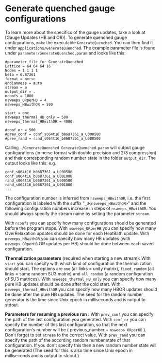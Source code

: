 # Generate quenched gauge configurations

To learn more about the specifics of the gauge updates, take a look at [Gauge Updates (HB and OR)].
To generate quenched gauge configurations, `make` the executable `GenerateQuenched`. You can then find it under `applications/GenerateQuenched`. The example parameter file is found under `parameter/GenerateQuenched.param` and looks like this:
```shell
#parameter file for GenerateQuenched
Lattice = 64 64 64 16
Nodes = 1 1 1 1
beta = 6.87361
format = nersc
endianness = auto
stream = a
output_dir = .
nconfs = 1000
nsweeps_ORperHB = 4
nsweeps_HBwithOR = 500

start = one
nsweeps_thermal_HB_only = 500
nsweeps_thermal_HBwithOR = 4000

#conf_nr = 500
#prev_conf = conf_s064t16_b0687361_a_U000500
#prev_rand = rand_s064t16_b0687361_a_U000500
```


Calling `./GenerateQuenched GenerateQuenched.param` will output gauge configurations (in nersc format with double precision and 2/3 compression) and their corresponding random number state in the folder `output_dir`. The output looks like this: e.g. 
```shell
conf_s064t16_b0687361_a_U000500
conf_s064t16_b0687361_a_U001000
rand_s064t16_b0687361_a_U000500
rand_s064t16_b0687361_a_U001000
...
```
The configuration number is inferred from `nsweeps_HBwithOR`, i.e. the first configuration is labeled with the suffix "`_U<nsweeps_HBwithOR>`" and the following configuration numbers increase in steps of `nsweeps_HBwithOR`. You should always specify the stream name by setting the parameter `stream`.

With `nconfs` you can specify how many configurations should be generated before the program stops.
With `nsweeps_ORperHB` you can specify how many OverRelaxation updates should be done for each HeatBath update.
With `nsweeps_HBwithOR` you can specify how many HB updates (with `nsweeps_ORperHB` OR updates per HB) should be done between each saved configuration.

**Thermalization parameters** (required when starting a new stream):
With `start` you can specify with which kind of configuration the thermalization should start. The options are `one` (all links = unity matrix), `fixed_random` (all links = same random SU3 matrix) and `all_random` (a random configuration of SU3 matrices). 
With  `nsweeps_thermal_HB_only` you can specify how many pure HB updates should be done after the cold start.
With `nsweeps_thermal_HBwithOR` you can specify how many HBOR updates should be done after the pure HB updates.
The seed for the random number generator is the time since Unix epoch in milliseconds and is output to stdout.

**Parameters for resuming a previous run** : 
With `prev_conf` you can specify the path of the last configuration you generated.
With `conf_nr` you can specify the number of this last configuration, so that the next configuration's number will be ( previous_number + `nsweeps_ORperHB` ). Don't forget to set `stream` to the correct value.
With `prev_rand` you can specify the path of the according random number state of that configuration. If you don't specify this then a new random number state will be generated (The seed for this is also time since Unix epoch in milliseconds and is output to stdout.)




